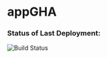 # appGHA


### Status of Last Deployment:


![Build Status](https://github.com/isboston/appGHA/workflows/my-github-actions/badge.svg)
